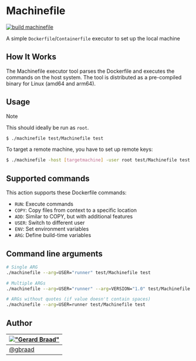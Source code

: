 Machinefile
===========

[![build machinefile](https://github.com/gbraad-redhat/machinefile/actions/workflows/build-process.yml/badge.svg)](https://github.com/gbraad-redhat/machinefile/actions/workflows/build-process.yml)

A simple `Dockerfile`/`Containerfile` executor to set up the local machine


## How It Works

The Machinefile executor tool parses the Dockerfile and executes the commands on the host system. The tool is distributed as a pre-compiled binary for Linux (amd64 and arm64).


## Usage

> [!NOTE]
> This should ideally be run as `root`.

```bash
$ ./machinefile test/Machinefile test
```

To target a remote machine, you have to set up remote keys:

```bash
$ ./machinefile -host [targetmachine] -user root test/Machinefile test
```


## Supported commands

This action supports these Dockerfile commands:

  - `RUN`: Execute commands
  - `COPY`: Copy files from context to a specific location
  - `ADD`: Similar to COPY, but with additional features
  - `USER`: Switch to different user
  - `ENV`: Set environment variables
  - `ARG`: Define build-time variables


## Command line arguments

```bash
# Single ARG
./machinefile --arg=USER="runner" test/Machinefile test

# Multiple ARGs
./machinefile --arg=USER="runner" --arg=VERSION="1.0" test/Machinefile test

# ARGs without quotes (if value doesn't contain spaces)
./machinefile --arg=USER=runner test/Machinefile test
```


## Author

| [!["Gerard Braad"](http://gravatar.com/avatar/e466994eea3c2a1672564e45aca844d0.png?s=60)](http://gbraad.nl "Gerard Braad <me@gbraad.nl>") |
|---|
| [@gbraad](https://gbraad.nl/social) |

